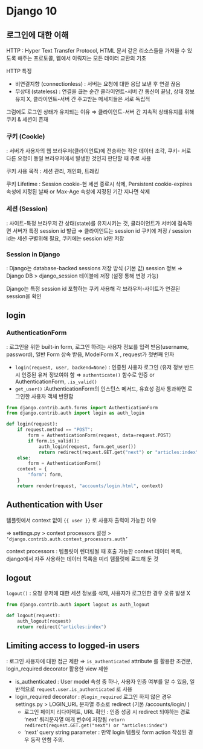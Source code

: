 # Django 10

## 로그인에 대한 이해

HTTP : Hyper Text Transfer Protocol, HTML 문서 같은 리소스들을 가져올 수 있도록 해주는 프로토콜, 웹에서 이뤄지는 모든 데이터 교환의 기초

HTTP 특징

-   비연결지향 (connectionless) : 서버는 요청에 대한 응답 보낸 후 연결 끊음
-   무상태 (stateless) : 연결을 끊는 순간 클라이언트-서버 간 통신이 끝남, 상태 정보 유지 X, 클라이언트-서버 간 주고받는 메세지들은 서로 독립적

그럼에도 로그인 상태가 유지되는 이유 ⇒ 클라이언트-서버 간 지속적 상태유지를 위해 쿠키 & 세션이 존재

### 쿠키 (Cookie)

: 서버가 사용자의 웹 브라우저(클라이언트)에 전송하는 작은 데이터 조각, 쿠키- 서로 다른 요청이 동일 브라우저에서 발생한 것인지 판단할 때 주로 사용

쿠키 사용 목적 : 세션 관리, 개인화, 트래킹

쿠키 Lifetime : Session cookie-현 세션 종료시 삭제, Persistent cookie-expires 속성에 지정된 날짜 or Max-Age 속성에 지정된 기간 지나면 삭제

### 세션 (Session)

: 사이트-특정 브라우저 간 상태(state)를 유지시키는 것, 클라이언트가 서버에 접속하면 서버가 특정 session id 발급 ⇒ 클라이언트는 session id 쿠키에 저장 / session id는 세션 구별위해 필요, 쿠키에는 session id만 저장

### Session in Django

: Django는 database-backed sessions 저장 방식 (기본 값) session 정보 ⇒ Django DB > django_session 테이블에 저장 (설정 통해 변경 가능)

Django는 특정 session id 포함하는 쿠키 사용해 각 브라우저-사이트가 연결된 session을 확인

## login

### AuthenticationForm

: 로그인을 위한 built-in form, 로그인 하려는 사용자 정보를 입력 받음(username, password), 일반 Form 상속 받음, ModelForm X , request가 첫번째 인자

-   `login(request, user, backend=None)` : 인증된 사용자 로그인 (유저 정보 반드시 인증된 유저 정보여야 함 ⇒ `authenticate()` 함수로 인증 or AuthenticationForm, `.is_valid()`
-   `get_user()` :AuthenticationForm의 인스턴스 메서드, 유효성 검사 통과하면 로그인한 사용자 객체 반환함

```python
from django.contrib.auth.forms import AuthenticationForm
from django.contrib.auth import login as auth_login

def login(request):
    if request.method == "POST":
        form = AuthenticationForm(request, data=request.POST)
        if form.is_valid():
            auth_login(request, form.get_user())
            return redirect(request.GET.get("next") or "articles:index")
    else:
        form = AuthenticationForm()
    context = {
        "form": form,
    }
    return render(request, "accounts/login.html", context)
```

## Authentication with User

템플릿에서 context 없이 `{{ user }}` 로 사용자 출력이 가능한 이유

⇒ settings.py > context processors 설정 > `‘django.contrib.auth.context_processors.auth’`

context processors : 템플릿이 렌더링될 때 호출 가능한 context 데이터 목록, django에서 자주 사용하는 데이터 목록을 미리 템플릿에 로드해 둔 것

## logout

`logout()` : 요청 유저에 대한 세션 정보를 삭제, 사용자가 로그인한 경우 오류 발생 X

```python
from django.contrib.auth import logout as auth_logout

def logout(request):
    auth_logout(request)
    return redirect("articles:index")
```

## Limiting access to logged-in users

: 로그인 사용자에 대한 접근 제한 ⇒ `is_authenticated` attribute 를 활용한 조건문, login_required decorator 활용한 view 제한

-   is_authenticated : User model 속성 중 하나, 사용자 인증 여부를 알 수 있음, 일반적으로 `request.user.is_authenticated` 로 사용
-   login_required decorator : `@login_required` 로그인 하지 않은 경우 settings.py > LOGIN_URL 문자열 주소로 redirect (기본 /accounts/login/ )
    -   로그인 페이지 리다이렉트, URL 확인 : 인증 성공 시 redirect 되야하는 경로 ‘next’ 쿼리문자열 매개 변수에 저장됨 `return redirect(request.GET.get("next") or "articles:index")`
    -   ‘next’ query string parameter : 만약 login 템플릿 form action 작성된 경우 동작 안함 주의.
